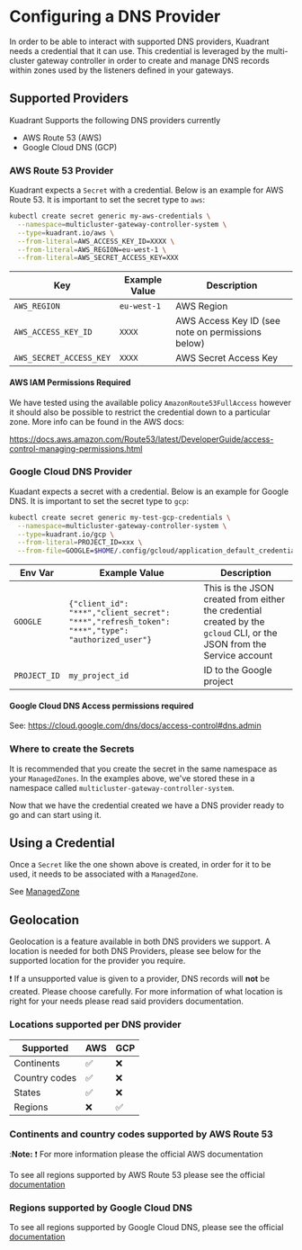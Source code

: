 # Configuring a DNS Provider 

In order to be able to interact with supported DNS providers, Kuadrant needs a credential that it can use. This credential is leveraged by the multi-cluster gateway controller in order to create and manage DNS records within zones used by the listeners defined in your gateways.


## Supported Providers

Kuadrant Supports the following DNS providers currently

- AWS Route 53 (AWS)
- Google Cloud DNS (GCP)

### AWS Route 53 Provider

Kuadrant expects a `Secret` with a credential. Below is an example for AWS Route 53. It is important to set the secret type to `aws`:


```bash
kubectl create secret generic my-aws-credentials \
  --namespace=multicluster-gateway-controller-system \
  --type=kuadrant.io/aws \
  --from-literal=AWS_ACCESS_KEY_ID=XXXX \
  --from-literal=AWS_REGION=eu-west-1 \
  --from-literal=AWS_SECRET_ACCESS_KEY=XXX
```

| Key                      | Example Value           | Description                                           |
|--------------------------|-------------------------|-------------------------------------------------------|
| `AWS_REGION`             | `eu-west-1`             | AWS Region                                            |
| `AWS_ACCESS_KEY_ID`      | `XXXX`                  | AWS Access Key ID (see note on permissions below)     |
| `AWS_SECRET_ACCESS_KEY`  | `XXXX`                  | AWS Secret Access Key                                 |

#### AWS IAM Permissions Required 
We have tested using the available policy `AmazonRoute53FullAccess` however it should also be possible to restrict the credential down to a particular zone. More info can be found in the AWS docs:

https://docs.aws.amazon.com/Route53/latest/DeveloperGuide/access-control-managing-permissions.html

### Google Cloud DNS Provider

Kuadant expects a secret with a credential. Below is an example for Google DNS. It is important to set the secret type to `gcp`:

```bash
kubectl create secret generic my-test-gcp-credentials \
  --namespace=multicluster-gateway-controller-system \
  --type=kuadrant.io/gcp \
  --from-literal=PROJECT_ID=xxx \
  --from-file=GOOGLE=$HOME/.config/gcloud/application_default_credentials.json
```

| Env Var      | Example Value                                                                                  | Description                                                                                                           |
|--------------|------------------------------------------------------------------------------------------------|-----------------------------------------------------------------------------------------------------------------------|
| `GOOGLE`     | `{"client_id": "***","client_secret": "***","refresh_token": "***","type": "authorized_user"}` | This is the JSON created from either the credential created by the `gcloud` CLI, or the JSON from the Service account |
| `PROJECT_ID` | `my_project_id`                                                                                | ID to the Google project                                                                                              |


#### Google Cloud DNS Access permissions required
See: https://cloud.google.com/dns/docs/access-control#dns.admin


### Where to create the Secrets

It is recommended that you create the secret in the same namespace as your `ManagedZones`. In the examples above, we've stored these in a namespace called `multicluster-gateway-controller-system`.

Now that we have the credential created we have a DNS provider ready to go and can start using it.

## Using a Credential

Once a `Secret` like the one shown above is created, in order for it to be used, it needs to be associated with a `ManagedZone`. 

See [ManagedZone](../managed-zone.md)


## Geolocation

Geolocation is a feature available in both DNS providers we support. A location is needed for both DNS Providers, please see below for the supported location for the provider you require.

:exclamation:
If a unsupported value is given to a provider, DNS records will **not** be created. Please choose carefully. For more information of what location is right for your needs please read said providers documentation. 

### Locations supported per DNS provider

| Supported     | AWS | GCP |
|---------------|-----|-----|
| Continents    | :white_check_mark: |  :x: |
| Country codes | :white_check_mark: |  :x:  |
| States        | :white_check_mark: |  :x:  |
| Regions       |  :x:  | :white_check_mark: |  

### Continents and country codes supported by AWS Route 53

:**Note:** :exclamation: For more information please the official AWS documentation 

To see all regions supported by AWS Route 53 please see the official [documentation](https://docs.aws.amazon.com/Route53/latest/DeveloperGuide/resource-record-sets-values-geo.html)

### Regions supported by Google Cloud DNS

To see all regions supported by Google Cloud DNS, please see the official [documentation](https://cloud.google.com/compute/docs/regions-zones)

